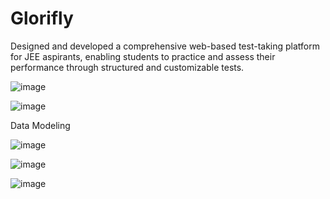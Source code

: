 # Glorifly
Designed and developed a comprehensive web-based test-taking platform for JEE aspirants, enabling students to practice and assess their
performance through structured and customizable tests.

![image](https://github.com/user-attachments/assets/fb8f047f-3619-40d5-b64d-2159bc278927)

![image](https://github.com/user-attachments/assets/e2f88a6e-14e5-4661-80c3-0c3ec1f62ca3)


Data Modeling 

![image](https://github.com/user-attachments/assets/8cdd9d4d-807f-4cc1-83fe-168a37220e0b)

![image](https://github.com/user-attachments/assets/b5942e63-5a53-4fc3-825f-0d9fb5853dc8)

![image](https://github.com/user-attachments/assets/a4a24ce5-b958-4d90-b8a3-27dd82b10cf6)

